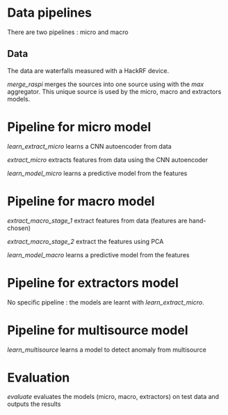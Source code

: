 # Data pipelines

There are two pipelines : micro and macro

## Data

The data are waterfalls measured with a HackRF device.

_merge_raspi_ merges the sources into one source using with the _max_ aggregator. This unique source is used by the micro, macro and extractors models.

# Pipeline for micro model

_learn_extract_micro_ learns a CNN autoencoder from data

_extract_micro_ extracts features from data using the CNN autoencoder

_learn_model_micro_ learns a predictive model from the features

# Pipeline for macro model

_extract_macro_stage_1_ extract features from data (features are hand-chosen)

_extract_macro_stage_2_ extract the features using PCA

_learn_model_macro_ learns a predictive model from the features

# Pipeline for extractors model

No specific pipeline : the models are learnt with _learn_extract_micro_.

# Pipeline for multisource model

_learn_multisource_ learns a model to detect anomaly from multisource

# Evaluation

_evaluate_ evaluates the models (micro, macro, extractors) on test data and outputs the results
